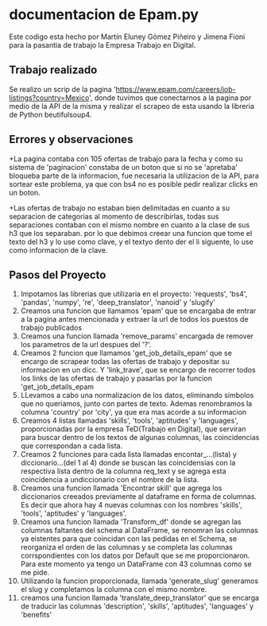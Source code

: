 # documentacion de Epam.py
Este codigo esta hecho por Martín Eluney Gómez Piñeiro y Jimena Fioni
para la pasantia de trabajo la Empresa Trabajo en Digital.

## Trabajo realizado
Se realizo un scrip de la pagina 'https://www.epam.com/careers/job-listings?country=Mexico', donde tuvimos que conectarnos a la pagina por medio de la API de la misma y realizar el scrapeo de esta usando la libreria de Python beutifulsoup4.

## Errores y observaciones 
+La pagina contaba con 105 ofertas de trabajo para la fecha y como su sistema de 'paginacion' constaba de un boton que si no se 'apretaba' bloqueba parte de la informacion, fue necesaria la utilizacion de la API, para sortear este problema, ya que con bs4 no es posible pedir realizar clicks en un boton.

+Las ofertas de trabajo no estaban bien delimitadas en cuanto a su separacion de categorias al momento de describirlas, todas sus separaciones contaban con el mismo nombre en cuanto a la clase de sus h3 que los separaban. por lo que debimos creear una funcion que tome el texto del h3 y lo use como clave, y el textyo dento der el li siguente, lo use como informacion de la clave.

## Pasos del Proyecto
 
1. Impotamos las librerias que utilizaria en el proyecto: 'requests', 'bs4', 'pandas', 'numpy', 're', 'deep_translator', 'nanoid' y 'slugify' 
2. Creamos una funcion que llamamos 'epam' que se encargaba de entrar a la pagina antes mencionada y extraer la url de todos los puestos de trabajo publicados
3. Creamos una funcion llamada 'remove_params' encargada de remover los parametros de la url despues del '?'.
4. Creamos 2 funcion que llamamos 'get_job_details_epam' que se encargo de scrapear todas las ofertas de trabajo y depositar su informacion en un dicc. Y 'link_trave', que se encargo de recorrer todos los links de las ofertas de trabajo y pasarlas por la funcion 'get_job_details_epam
5. LLevamos a cabo una normalizacion de los datos, eliminando simbolos que no queriamos, junto con partes de texto. Ademas renombramos la columna 'country' por 'city', ya que era mas acorde a su informacion
6. Creamos 4 listas llamadas 'skills', 'tools', 'aptitudes' y 'languages', proporcionadas por la empresa TeD(Trabajo en Digital), que serviran para buscar dentro de los textos de algunas columnas, las coincidencias que correspondan a cada lista.
7. Creamos 2 funciones para cada lista llamadas encontar_...(lista) y diccionario...(del 1 al 4) donde se buscan las coincidensias con la respectiva lista dentro de la columna req_text y se agrega esta coincidencia a undiccionario con el nombre de la lista.
8. Creamos una funcion llamada 'Encontrar skill' que agrega los diccionarios creeados previamente al dataframe en forma de columnas. Es decir que ahora hay 4 nuevas columnas con los nombres 'skills', 'tools', 'aptitudes' y 'languages'.
9. Creamos una funcion llamada 'Transform_df' donde se agregan las columnas faltantes del schema al DataFrame, se renomran las columnas ya eistentes para que coincidan con las pedidas en el Schema, se reorganiza el orden de las columnas y se completa las columnas corrspondientes con los datos por Default que se me proporcionaron. Para este momento ya tengo un DataFrame con 43 columnas como se me pide.
10. Utilizando la funcion proporcionada, llamada 'generate_slug' generamos el slug y completamos la columna con el mismo nombre.
11. creamos una funcion llamada 'translate_deep_translator' que se encarga de traducir las columnas 'description', 'skills', 'aptitudes', 'languages' y 'benefits'

